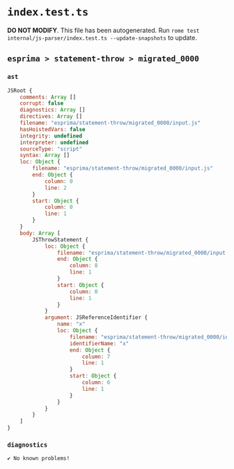 # `index.test.ts`

**DO NOT MODIFY**. This file has been autogenerated. Run `rome test internal/js-parser/index.test.ts --update-snapshots` to update.

## `esprima > statement-throw > migrated_0000`

### `ast`

```javascript
JSRoot {
	comments: Array []
	corrupt: false
	diagnostics: Array []
	directives: Array []
	filename: "esprima/statement-throw/migrated_0000/input.js"
	hasHoistedVars: false
	integrity: undefined
	interpreter: undefined
	sourceType: "script"
	syntax: Array []
	loc: Object {
		filename: "esprima/statement-throw/migrated_0000/input.js"
		end: Object {
			column: 0
			line: 2
		}
		start: Object {
			column: 0
			line: 1
		}
	}
	body: Array [
		JSThrowStatement {
			loc: Object {
				filename: "esprima/statement-throw/migrated_0000/input.js"
				end: Object {
					column: 8
					line: 1
				}
				start: Object {
					column: 0
					line: 1
				}
			}
			argument: JSReferenceIdentifier {
				name: "x"
				loc: Object {
					filename: "esprima/statement-throw/migrated_0000/input.js"
					identifierName: "x"
					end: Object {
						column: 7
						line: 1
					}
					start: Object {
						column: 6
						line: 1
					}
				}
			}
		}
	]
}
```

### `diagnostics`

```
✔ No known problems!

```
